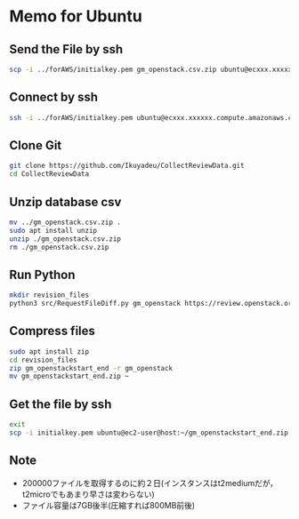 # Memo for Ubuntu

## Send the File by ssh
```sh
scp -i ../forAWS/initialkey.pem gm_openstack.csv.zip ubuntu@ecxxx.xxxxxx.compute.amazonaws.com:~/
```

## Connect by ssh
```sh
ssh -i ../forAWS/initialkey.pem ubuntu@ecxxx.xxxxxx.compute.amazonaws.com
```

## Clone Git
```sh
git clone https://github.com/Ikuyadeu/CollectReviewData.git
cd CollectReviewData
```

## Unzip database csv
```sh
mv ../gm_openstack.csv.zip .
sudo apt install unzip
unzip ./gm_openstack.csv.zip
rm ./gm_openstack.csv.zip
```

## Run Python
```sh
mkdir revision_files
python3 src/RequestFileDiff.py gm_openstack https://review.openstack.org start end --from-ini
```

## Compress files
```sh
sudo apt install zip
cd revision_files
zip gm_openstackstart_end -r gm_openstack
mv gm_openstackstart_end.zip ~
```

## Get the file by ssh
```sh
exit
scp -i initialkey.pem ubuntu@ec2-user@host:~/gm_openstackstart_end.zip .
```

## Note
* 200000ファイルを取得するのに約２日(インスタンスはt2mediumだが，t2microでもあまり早さは変わらない)
* ファイル容量は7GB後半(圧縮すれば800MB前後)